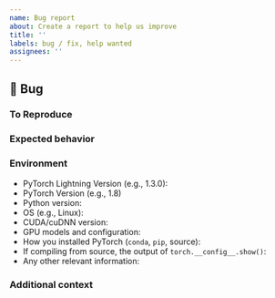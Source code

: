 ```yaml
---
name: Bug report
about: Create a report to help us improve
title: ''
labels: bug / fix, help wanted
assignees: ''
---
```


## 🐛 Bug

<!-- A clear and concise description of what the bug is. -->


### To Reproduce


### Expected behavior

<!-- FILL IN -->

### Environment

- PyTorch Lightning Version (e.g., 1.3.0):
- PyTorch Version (e.g., 1.8)
- Python version:
- OS (e.g., Linux):
- CUDA/cuDNN version:
- GPU models and configuration:
- How you installed PyTorch (`conda`, `pip`, source):
- If compiling from source, the output of `torch.__config__.show()`:
- Any other relevant information:

### Additional context

<!-- Add any other context about the problem here. -->
